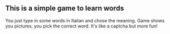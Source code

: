 ## This is a simple game to learn words

You just type in some words in Italian and chose the meaning.
Game shows you pictures, you pick the correct word.
It's like a captcha but more fun!
